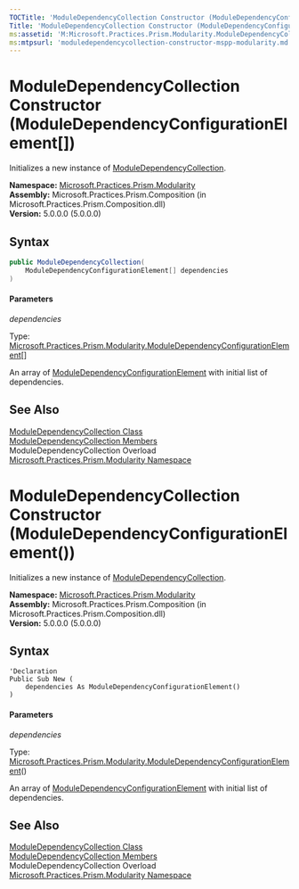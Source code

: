 ```yaml
---
TOCTitle: 'ModuleDependencyCollection Constructor (ModuleDependencyConfigurationElement[])'
Title: 'ModuleDependencyCollection Constructor (ModuleDependencyConfigurationElement[]) (Microsoft.Practices.Prism.Modularity)'
ms:assetid: 'M:Microsoft.Practices.Prism.Modularity.ModuleDependencyCollection.\#ctor(Microsoft.Practices.Prism.Modularity.ModuleDependencyConfigurationElement[])'
ms:mtpsurl: 'moduledependencycollection-constructor-mspp-modularity.md'
---
```


# ModuleDependencyCollection Constructor (ModuleDependencyConfigurationElement[])

Initializes a new instance of [ModuleDependencyCollection](/patterns-practices/reference/moduledependencycollection-class-mspp-modularity).

**Namespace:** [Microsoft.Practices.Prism.Modularity](/patterns-practices/reference/mspp-modularity-namespace)  
**Assembly:** Microsoft.Practices.Prism.Composition (in Microsoft.Practices.Prism.Composition.dll)  
**Version:** 5.0.0.0 (5.0.0.0)

## Syntax

```C#
public ModuleDependencyCollection(
	ModuleDependencyConfigurationElement[] dependencies
)
```

#### Parameters

*dependencies*  

Type: [Microsoft.Practices.Prism.Modularity.ModuleDependencyConfigurationElement](/patterns-practices/reference/moduledependencyconfigurationelement-class-mspp-modularity)[]  

An array of [ModuleDependencyConfigurationElement](/patterns-practices/reference/moduledependencyconfigurationelement-class-mspp-modularity) with 
initial list of dependencies.

## See Also

[ModuleDependencyCollection Class](/patterns-practices/reference/moduledependencycollection-class-mspp-modularity)  
[ModuleDependencyCollection Members](/patterns-practices/reference/moduledependencycollection-members-mspp-modularity)  
ModuleDependencyCollection Overload  
[Microsoft.Practices.Prism.Modularity Namespace](/patterns-practices/reference/mspp-modularity-namespace)  



# ModuleDependencyCollection Constructor (ModuleDependencyConfigurationElement())

Initializes a new instance of [ModuleDependencyCollection](/patterns-practices/reference/moduledependencycollection-class-mspp-modularity).

**Namespace:** [Microsoft.Practices.Prism.Modularity](/patterns-practices/reference/mspp-modularity-namespace)  
**Assembly:** Microsoft.Practices.Prism.Composition (in Microsoft.Practices.Prism.Composition.dll)  
**Version:** 5.0.0.0 (5.0.0.0)

## Syntax

```VB
'Declaration
Public Sub New ( 
	dependencies As ModuleDependencyConfigurationElement()
)
```

#### Parameters

*dependencies*  

Type: [Microsoft.Practices.Prism.Modularity.ModuleDependencyConfigurationElement](/patterns-practices/reference/moduledependencyconfigurationelement-class-mspp-modularity)()  

An array of [ModuleDependencyConfigurationElement](/patterns-practices/reference/moduledependencyconfigurationelement-class-mspp-modularity) with initial list of dependencies.

## See Also

[ModuleDependencyCollection Class](/patterns-practices/reference/moduledependencycollection-class-mspp-modularity)  
[ModuleDependencyCollection Members](/patterns-practices/reference/moduledependencycollection-members-mspp-modularity)  
ModuleDependencyCollection Overload  
[Microsoft.Practices.Prism.Modularity Namespace](/patterns-practices/reference/mspp-modularity-namespace)  